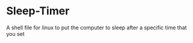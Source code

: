 # Sleep-Timer
A shell file for linux to put the computer to sleep after a specific time that you set
